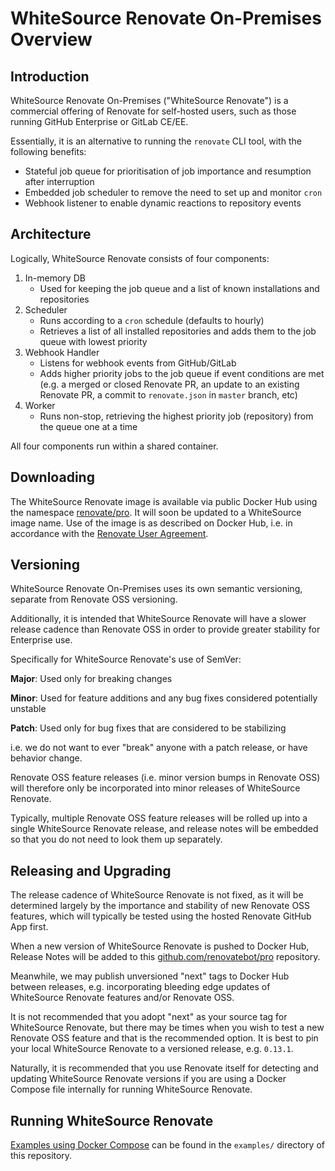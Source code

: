 # WhiteSource Renovate On-Premises Overview

## Introduction

WhiteSource Renovate On-Premises ("WhiteSource Renovate") is a commercial offering of Renovate for self-hosted users, such as those running GitHub Enterprise or GitLab CE/EE.

Essentially, it is an alternative to running the `renovate` CLI tool, with the following benefits:

- Stateful job queue for prioritisation of job importance and resumption after interruption
- Embedded job scheduler to remove the need to set up and monitor `cron`
- Webhook listener to enable dynamic reactions to repository events

## Architecture

Logically, WhiteSource Renovate consists of four components:

1.  In-memory DB
    - Used for keeping the job queue and a list of known installations and repositories
2.  Scheduler
    - Runs according to a `cron` schedule (defaults to hourly)
    - Retrieves a list of all installed repositories and adds them to the job queue with lowest priority
3.  Webhook Handler
    - Listens for webhook events from GitHub/GitLab
    - Adds higher priority jobs to the job queue if event conditions are met (e.g. a merged or closed Renovate PR, an update to an existing Renovate PR, a commit to `renovate.json` in `master` branch, etc)
4.  Worker
    - Runs non-stop, retrieving the highest priority job (repository) from the queue one at a time

All four components run within a shared container.

## Downloading

The WhiteSource Renovate image is available via public Docker Hub using the namespace [renovate/pro](https://hub.docker.com/r/renovate/pro/). It will soon be updated to a WhiteSource image name.
Use of the image is as described on Docker Hub, i.e. in accordance with the [Renovate User Agreement](https://renovatebot.com/user-agreement).

## Versioning

WhiteSource Renovate On-Premises uses its own semantic versioning, separate from Renovate OSS versioning.

Additionally, it is intended that WhiteSource Renovate will have a slower release cadence than Renovate OSS in order to provide greater stability for Enterprise use.

Specifically for WhiteSource Renovate's use of SemVer:

**Major**: Used only for breaking changes

**Minor**: Used for feature additions and any bug fixes considered potentially unstable

**Patch**: Used only for bug fixes that are considered to be stabilizing

i.e. we do not want to ever "break" anyone with a patch release, or have behavior change.

Renovate OSS feature releases (i.e. minor version bumps in Renovate OSS) will therefore only be incorporated into minor releases of WhiteSource Renovate.

Typically, multiple Renovate OSS feature releases will be rolled up into a single WhiteSource Renovate release, and release notes will be embedded so that you do not need to look them up separately.

## Releasing and Upgrading

The release cadence of WhiteSource Renovate is not fixed, as it will be determined largely by the importance and stability of new Renovate OSS features, which will typically be tested using the hosted Renovate GitHub App first.

When a new version of WhiteSource Renovate is pushed to Docker Hub, Release Notes will be added to this [github.com/renovatebot/pro](https://github.com/renovatebot/pro) repository.

Meanwhile, we may publish unversioned "next" tags to Docker Hub between releases, e.g. incorporating bleeding edge updates of WhiteSource Renovate features and/or Renovate OSS.

It is not recommended that you adopt "next" as your source tag for WhiteSource Renovate, but there may be times when you wish to test a new Renovate OSS feature and that is the recommended option. It is best to pin your local WhiteSource Renovate to a versioned release, e.g. `0.13.1`.

Naturally, it is recommended that you use Renovate itself for detecting and updating WhiteSource Renovate versions if you are using a Docker Compose file internally for running WhiteSource Renovate.

## Running WhiteSource Renovate

[Examples using Docker Compose](https://github.com/renovatebot/pro/blob/master/examples/) can be found in the `examples/` directory of this repository.

